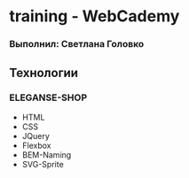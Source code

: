 # training - WebCademy

### Выполнил: Светлана Головко

## Технологии

### ELEGANSE-SHOP

- HTML
- CSS
- JQuery
- Flexbox
- BEM-Naming
- SVG-Sprite
